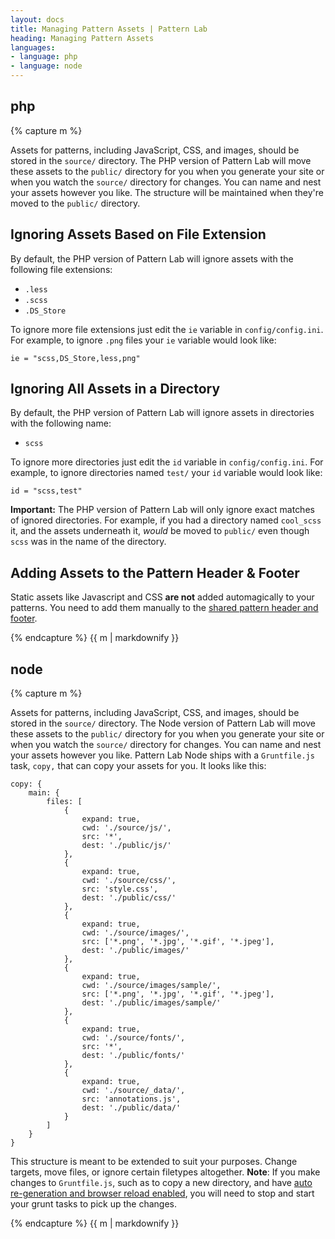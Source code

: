 ```yaml
---
layout: docs
title: Managing Pattern Assets | Pattern Lab
heading: Managing Pattern Assets
languages:
- language: php
- language: node
---
```


<!--- start php -->

<div class="tab-panel" id="php">
<h2 class="language-title">php</h2>

{% capture m %}

Assets for patterns, including JavaScript, CSS, and images, should be stored in the `source/` directory. The PHP version of Pattern Lab will move these assets to the `public/` directory for you when you generate your site or when you watch the `source/` directory for changes. You can name and nest your assets however you like. The structure will be maintained when they're moved to the `public/` directory.

## Ignoring Assets Based on File Extension

By default, the PHP version of Pattern Lab will ignore assets with the following file extensions:

* `.less`
* `.scss`
* `.DS_Store`

To ignore more file extensions just edit the `ie` variable in `config/config.ini`. For example, to ignore `.png` files your `ie` variable would look like:

    ie = "scss,DS_Store,less,png"

## Ignoring All Assets in a Directory

By default, the PHP version of Pattern Lab will ignore assets in directories with the following name:

* `scss`

To ignore more directories just edit the `id` variable in `config/config.ini`. For example, to ignore directories named `test/` your `id` variable would look like:

    id = "scss,test"

**Important:** The PHP version of Pattern Lab will only ignore exact matches of ignored directories. For example, if you had a directory named `cool_scss` it, and the assets underneath it, _would_ be moved to `public/` even though `scss` was in the name of the directory.

## Adding Assets to the Pattern Header &amp; Footer

Static assets like Javascript and CSS **are not** added automagically to your patterns. You need to add them manually to the [shared pattern header and footer](/docs/pattern-header-footer.html).

{% endcapture %}
{{ m | markdownify }}

</div>

<!--- end php -->

<!--- start node -->

<div class="tab-panel" id="node">
<h2 class="language-title">node</h2>

{% capture m %}

Assets for patterns, including JavaScript, CSS, and images, should be stored in the `source/` directory. The Node version of Pattern Lab will move these assets to the `public/` directory for you when you generate your site or when you watch the `source/` directory for changes. You can name and nest your assets however you like. Pattern Lab Node ships with a `Gruntfile.js` task, `copy,` that can copy your assets for you. It looks like this:


    copy: {
        main: {
            files: [
                {
                    expand: true,
                    cwd: './source/js/',
                    src: '*',
                    dest: './public/js/'
                },
                {
                    expand: true,
                    cwd: './source/css/',
                    src: 'style.css',
                    dest: './public/css/'
                },
                {
                    expand: true,
                    cwd: './source/images/',
                    src: ['*.png', '*.jpg', '*.gif', '*.jpeg'],
                    dest: './public/images/'
                },
                {
                    expand: true,
                    cwd: './source/images/sample/',
                    src: ['*.png', '*.jpg', '*.gif', '*.jpeg'],
                    dest: './public/images/sample/'
                },
                {
                    expand: true,
                    cwd: './source/fonts/',
                    src: '*',
                    dest: './public/fonts/'
                },
                {
                    expand: true,
                    cwd: './source/_data/',
                    src: 'annotations.js',
                    dest: './public/data/'
                }
            ]
        }
    }

This structure is meant to be extended to suit your purposes. Change targets, move files, or ignore certain filetypes altogether. **Note**: If you make changes to `Gruntfile.js`, such as to copy a new directory, and have [auto re-generation and browser reload enabled](/docs/node/advanced-auto-reloading-the-browser.html), you will need to stop and start your grunt tasks to pick up the changes.

{% endcapture %}
{{ m | markdownify }}

</div>

<!--- end node -->